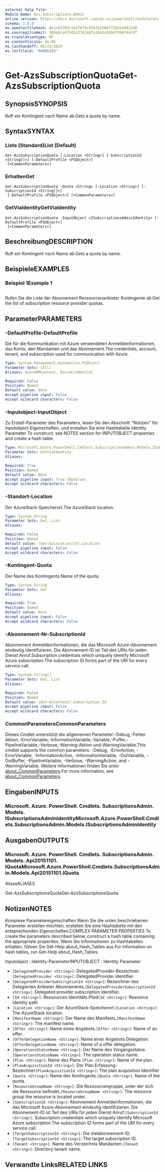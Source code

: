 ```yaml
---
external help file: ''
Module Name: Azs.Subscriptions.Admin
online version: https://docs.microsoft.com/en-us/powershell/module/azs.subscriptions.admin/get-azssubscriptionquota
schema: 2.0.0
ms.openlocfilehash: 8e1c03393c1d276f5c93425250bf7202e49022d8
ms.sourcegitcommit: 308ebca475d1c37624d7a10a2c02047594f44cdf
ms.translationtype: MT
ms.contentlocale: de-DE
ms.lasthandoff: 05/22/2020
ms.locfileid: "94005293"
---
```

# <span data-ttu-id="81801-101">Get-AzsSubscriptionQuota</span><span class="sxs-lookup"><span data-stu-id="81801-101">Get-AzsSubscriptionQuota</span></span>

## <span data-ttu-id="81801-102">Synopsis</span><span class="sxs-lookup"><span data-stu-id="81801-102">SYNOPSIS</span></span>
<span data-ttu-id="81801-103">Ruft ein Kontingent nach Name ab.</span><span class="sxs-lookup"><span data-stu-id="81801-103">Gets a quota by name.</span></span>

## <span data-ttu-id="81801-104">Syntax</span><span class="sxs-lookup"><span data-stu-id="81801-104">SYNTAX</span></span>

### <span data-ttu-id="81801-105">Liste (Standard)</span><span class="sxs-lookup"><span data-stu-id="81801-105">List (Default)</span></span>
```
Get-AzsSubscriptionQuota [-Location <String>] [-SubscriptionId <String[]>] [-DefaultProfile <PSObject>]
 [<CommonParameters>]
```

### <span data-ttu-id="81801-106">Erhalten</span><span class="sxs-lookup"><span data-stu-id="81801-106">Get</span></span>
```
Get-AzsSubscriptionQuota -Quota <String> [-Location <String>] [-SubscriptionId <String[]>]
 [-DefaultProfile <PSObject>] [<CommonParameters>]
```

### <span data-ttu-id="81801-107">GetViaIdentity</span><span class="sxs-lookup"><span data-stu-id="81801-107">GetViaIdentity</span></span>
```
Get-AzsSubscriptionQuota -InputObject <ISubscriptionsAdminIdentity> [-DefaultProfile <PSObject>]
 [<CommonParameters>]
```

## <span data-ttu-id="81801-108">Beschreibung</span><span class="sxs-lookup"><span data-stu-id="81801-108">DESCRIPTION</span></span>
<span data-ttu-id="81801-109">Ruft ein Kontingent nach Name ab.</span><span class="sxs-lookup"><span data-stu-id="81801-109">Gets a quota by name.</span></span>

## <span data-ttu-id="81801-110">Beispiele</span><span class="sxs-lookup"><span data-stu-id="81801-110">EXAMPLES</span></span>

### <span data-ttu-id="81801-111">Beispiel 1</span><span class="sxs-lookup"><span data-stu-id="81801-111">Example 1</span></span>
```powershell

```

<span data-ttu-id="81801-112">Rufen Sie die Liste der Abonnement Ressourcenanbieter Kontingente ab.</span><span class="sxs-lookup"><span data-stu-id="81801-112">Get the list of subscription resource provider quotas.</span></span>

## <span data-ttu-id="81801-113">Parameter</span><span class="sxs-lookup"><span data-stu-id="81801-113">PARAMETERS</span></span>

### <span data-ttu-id="81801-114">-DefaultProfile</span><span class="sxs-lookup"><span data-stu-id="81801-114">-DefaultProfile</span></span>
<span data-ttu-id="81801-115">Die für die Kommunikation mit Azure verwendeten Anmeldeinformationen, das Konto, den Mandanten und das Abonnement.</span><span class="sxs-lookup"><span data-stu-id="81801-115">The credentials, account, tenant, and subscription used for communication with Azure.</span></span>

```yaml
Type: System.Management.Automation.PSObject
Parameter Sets: (All)
Aliases: AzureRMContext, AzureCredential

Required: False
Position: Named
Default value: None
Accept pipeline input: False
Accept wildcard characters: False

```

### <span data-ttu-id="81801-116">-Inputobject</span><span class="sxs-lookup"><span data-stu-id="81801-116">-InputObject</span></span>
<span data-ttu-id="81801-117">Zu Erstell-Parameter des Parameters, lesen Sie den Abschnitt "Notizen" für Inputobject-Eigenschaften, und erstellen Sie eine Hashtabelle.</span><span class="sxs-lookup"><span data-stu-id="81801-117">Identity Parameter To construct, see NOTES section for INPUTOBJECT properties and create a hash table.</span></span>

```yaml
Type: Microsoft.Azure.PowerShell.Cmdlets.SubscriptionsAdmin.Models.ISubscriptionsAdminIdentity
Parameter Sets: GetViaIdentity
Aliases:

Required: True
Position: Named
Default value: None
Accept pipeline input: True (ByValue)
Accept wildcard characters: False

```

### <span data-ttu-id="81801-118">-Standort</span><span class="sxs-lookup"><span data-stu-id="81801-118">-Location</span></span>
<span data-ttu-id="81801-119">Der AzureStack-Speicherort.</span><span class="sxs-lookup"><span data-stu-id="81801-119">The AzureStack location.</span></span>

```yaml
Type: System.String
Parameter Sets: Get, List
Aliases:

Required: False
Position: Named
Default value: (Get-AzLocation)[0].Location
Accept pipeline input: False
Accept wildcard characters: False

```

### <span data-ttu-id="81801-120">-Kontingent</span><span class="sxs-lookup"><span data-stu-id="81801-120">-Quota</span></span>
<span data-ttu-id="81801-121">Der Name des Kontingents.</span><span class="sxs-lookup"><span data-stu-id="81801-121">Name of the quota.</span></span>

```yaml
Type: System.String
Parameter Sets: Get
Aliases:

Required: True
Position: Named
Default value: None
Accept pipeline input: False
Accept wildcard characters: False

```

### <span data-ttu-id="81801-122">-Abonnement-Nr</span><span class="sxs-lookup"><span data-stu-id="81801-122">-SubscriptionId</span></span>
<span data-ttu-id="81801-123">Abonnement Anmeldeinformationen, die das Microsoft Azure-Abonnement eindeutig identifizieren. Die Abonnement-ID ist Teil des URIs für jeden Dienst Anruf.</span><span class="sxs-lookup"><span data-stu-id="81801-123">Subscription credentials which uniquely identify Microsoft Azure subscription.The subscription ID forms part of the URI for every service call.</span></span>

```yaml
Type: System.String[]
Parameter Sets: Get, List
Aliases:

Required: False
Position: Named
Default value: (Get-AzContext).Subscription.Id
Accept pipeline input: False
Accept wildcard characters: False

```

### <span data-ttu-id="81801-124">CommonParameters</span><span class="sxs-lookup"><span data-stu-id="81801-124">CommonParameters</span></span>
<span data-ttu-id="81801-125">Dieses Cmdlet unterstützt die allgemeinen Parameter:-Debug,-Fehler Aktion,-ErrorVariable,-InformationVariable,-Variable,-Puffer,-PipelineVariable,-Verbose,-Warning-Aktion und-WarningVariable.</span><span class="sxs-lookup"><span data-stu-id="81801-125">This cmdlet supports the common parameters: -Debug, -ErrorAction, -ErrorVariable, -InformationAction, -InformationVariable, -OutVariable, -OutBuffer, -PipelineVariable, -Verbose, -WarningAction, and -WarningVariable.</span></span> <span data-ttu-id="81801-126">Weitere Informationen finden Sie unter [about_CommonParameters](http://go.microsoft.com/fwlink/?LinkID=113216).</span><span class="sxs-lookup"><span data-stu-id="81801-126">For more information, see [about_CommonParameters](http://go.microsoft.com/fwlink/?LinkID=113216).</span></span>

## <span data-ttu-id="81801-127">Eingaben</span><span class="sxs-lookup"><span data-stu-id="81801-127">INPUTS</span></span>

### <span data-ttu-id="81801-128">Microsoft. Azure. PowerShell. Cmdlets. SubscriptionsAdmin. Models. ISubscriptionsAdminIdentity</span><span class="sxs-lookup"><span data-stu-id="81801-128">Microsoft.Azure.PowerShell.Cmdlets.SubscriptionsAdmin.Models.ISubscriptionsAdminIdentity</span></span>

## <span data-ttu-id="81801-129">Ausgaben</span><span class="sxs-lookup"><span data-stu-id="81801-129">OUTPUTS</span></span>

### <span data-ttu-id="81801-130">Microsoft. Azure. PowerShell. Cmdlets. SubscriptionsAdmin. Models. Api20151101. IQuota</span><span class="sxs-lookup"><span data-stu-id="81801-130">Microsoft.Azure.PowerShell.Cmdlets.SubscriptionsAdmin.Models.Api20151101.IQuota</span></span>

<span data-ttu-id="81801-131">Aliase</span><span class="sxs-lookup"><span data-stu-id="81801-131">ALIASES</span></span>

<span data-ttu-id="81801-132">Get-AzsSubscriptionsQuota</span><span class="sxs-lookup"><span data-stu-id="81801-132">Get-AzsSubscriptionsQuota</span></span>

## <span data-ttu-id="81801-133">Notizen</span><span class="sxs-lookup"><span data-stu-id="81801-133">NOTES</span></span>

<span data-ttu-id="81801-134">Komplexe Parametereigenschaften Wenn Sie die unten beschriebenen Parameter erstellen möchten, erstellen Sie eine Hashtabelle mit den entsprechenden Eigenschaften.</span><span class="sxs-lookup"><span data-stu-id="81801-134">COMPLEX PARAMETER PROPERTIES To create the parameters described below, construct a hash table containing the appropriate properties.</span></span> <span data-ttu-id="81801-135">Wenn Sie Informationen zu Hashtabellen erhalten, führen Sie Get-Help about_Hash_Tables aus.</span><span class="sxs-lookup"><span data-stu-id="81801-135">For information on hash tables, run Get-Help about_Hash_Tables.</span></span>

<span data-ttu-id="81801-136">Inputobject <ISubscriptionsAdminIdentity> : Identity-Parameter</span><span class="sxs-lookup"><span data-stu-id="81801-136">INPUTOBJECT <ISubscriptionsAdminIdentity>: Identity Parameter</span></span>
  - <span data-ttu-id="81801-137">`[DelegatedProvider <String>]`: DelegatedProvider-Bezeichner.</span><span class="sxs-lookup"><span data-stu-id="81801-137">`[DelegatedProvider <String>]`: DelegatedProvider identifier.</span></span>
  - <span data-ttu-id="81801-138">`[DelegatedProviderSubscriptionId <String>]`: Bezeichner des Delegierten Anbieter Abonnements.</span><span class="sxs-lookup"><span data-stu-id="81801-138">`[DelegatedProviderSubscriptionId <String>]`: Delegated provider subscription identifier.</span></span>
  - <span data-ttu-id="81801-139">`[Id <String>]`: Ressourcen Identitäts Pfad</span><span class="sxs-lookup"><span data-stu-id="81801-139">`[Id <String>]`: Resource identity path</span></span>
  - <span data-ttu-id="81801-140">`[Location <String>]`: Der AzureStack-Speicherort.</span><span class="sxs-lookup"><span data-stu-id="81801-140">`[Location <String>]`: The AzureStack location.</span></span>
  - <span data-ttu-id="81801-141">`[ManifestName <String>]`: Der Name des Manifests.</span><span class="sxs-lookup"><span data-stu-id="81801-141">`[ManifestName <String>]`: The manifest name.</span></span>
  - <span data-ttu-id="81801-142">`[Offer <String>]`: Name eines Angebots.</span><span class="sxs-lookup"><span data-stu-id="81801-142">`[Offer <String>]`: Name of an offer.</span></span>
  - <span data-ttu-id="81801-143">`[OfferDelegationName <String>]`: Name einer Angebots Delegation.</span><span class="sxs-lookup"><span data-stu-id="81801-143">`[OfferDelegationName <String>]`: Name of a offer delegation.</span></span>
  - <span data-ttu-id="81801-144">`[OperationsStatusName <String>]`: Der Name des Vorgangsstatus.</span><span class="sxs-lookup"><span data-stu-id="81801-144">`[OperationsStatusName <String>]`: The operation status name.</span></span>
  - <span data-ttu-id="81801-145">`[Plan <String>]`: Name des Plans.</span><span class="sxs-lookup"><span data-stu-id="81801-145">`[Plan <String>]`: Name of the plan.</span></span>
  - <span data-ttu-id="81801-146">`[PlanAcquisitionId <String>]`: Der Plan Erfassung-Bezeichner</span><span class="sxs-lookup"><span data-stu-id="81801-146">`[PlanAcquisitionId <String>]`: The plan acquisition Identifier</span></span>
  - <span data-ttu-id="81801-147">`[Quota <String>]`: Name des Kontingents.</span><span class="sxs-lookup"><span data-stu-id="81801-147">`[Quota <String>]`: Name of the quota.</span></span>
  - <span data-ttu-id="81801-148">`[ResourceGroupName <String>]`: Die Ressourcengruppe, unter der sich die Ressource befindet.</span><span class="sxs-lookup"><span data-stu-id="81801-148">`[ResourceGroupName <String>]`: The resource group the resource is located under.</span></span>
  - <span data-ttu-id="81801-149">`[SubscriptionId <String>]`: Abonnement Anmeldeinformationen, die das Microsoft Azure-Abonnement eindeutig identifizieren. Die Abonnement-ID ist Teil des URIs für jeden Dienst Anruf.</span><span class="sxs-lookup"><span data-stu-id="81801-149">`[SubscriptionId <String>]`: Subscription credentials which uniquely identify Microsoft Azure subscription.The subscription ID forms part of the URI for every service call.</span></span>
  - <span data-ttu-id="81801-150">`[TargetSubscriptionId <String>]`: Die zielabonnement-ID.</span><span class="sxs-lookup"><span data-stu-id="81801-150">`[TargetSubscriptionId <String>]`: The target subscription ID.</span></span>
  - <span data-ttu-id="81801-151">`[Tenant <String>]`: Name des Verzeichnis Mandanten.</span><span class="sxs-lookup"><span data-stu-id="81801-151">`[Tenant <String>]`: Directory tenant name.</span></span>

## <span data-ttu-id="81801-152">Verwandte Links</span><span class="sxs-lookup"><span data-stu-id="81801-152">RELATED LINKS</span></span>

